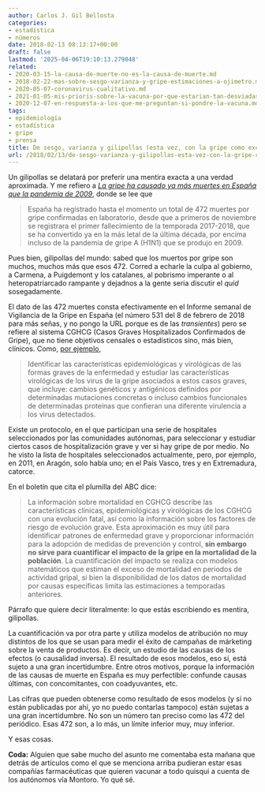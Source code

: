 ```yaml
---
author: Carlos J. Gil Bellosta
categories:
- estadística
- números
date: 2018-02-13 08:13:17+00:00
draft: false
lastmod: '2025-04-06T19:10:13.279048'
related:
- 2020-03-15-la-causa-de-muerte-no-es-la-causa-de-muerte.md
- 2018-02-22-mas-sobre-sesgo-varianza-y-gripe-estimaciones-a-ojimetro.md
- 2020-05-07-coronavirus-cualitativo.md
- 2021-01-05-mis-prioris-sobre-la-vacuna-por-que-estarian-tan-desviadas.md
- 2020-12-07-en-respuesta-a-los-que-me-preguntan-si-pondre-la-vacuna.md
tags:
- epidemiología
- estadística
- gripe
- prensa
title: De sesgo, varianza y gilipollas (esta vez, con la gripe como excusa)
url: /2018/02/13/de-sesgo-varianza-y-gilipollas-esta-vez-con-la-gripe-como-excusa/
---
```


Un gilipollas se delatará por preferir una mentira exacta a una verdad aproximada. Y me refiero a [_La gripe ha causado ya más muertes en España que la pandemia de 2009_](http://www.abc.es/sociedad/abci-gripe-causado-mas-muertes-espana-pandemia-2009-201802111835_noticia.html), donde se lee que

>España ha registrado hasta el momento un total de 472 muertes por gripe confirmadas en laboratorio, desde que a primeros de noviembre se registrara el primer fallecimiento de la temporada 2017-2018, que se ha convertido ya en la más letal de la última década, por encima incluso de la pandemia de gripe A (H1N1) que se produjo en 2009.

Pues bien, gilipollas del mundo: sabed que los muertos por gripe son muchos, muchos más que esos 472. Corred a echarle la culpa al gobierno, a Carmena, a Puigdemont y los catalanes, al pobrismo imperante o al heteropatriarcado rampante y dejadnos a la gente seria discutir el _quid_ sosegadamente.

El dato de las 472 muertes consta efectivamente en el Informe semanal de Vigilancia de la Gripe en España (el número 531 del 8 de febrero de 2018 para más señas, y no pongo la URL porque es de las _transientes_) pero se refiere al sistema CGHCG (Casos Graves Hospitalizados Confirmados de Gripe), que no tiene objetivos censales o estadísticos sino, más bien, clínicos. Como, [por ejemplo](http://www.isciii.es/ISCIII/es/contenidos/fd-servicios-cientifico-tecnicos/fd-vigilancias-alertas/fd-enfermedades/Guia_procedimientos_vigilancia_gripe_8octubre2014.pdf),

>Identificar las características epidemiológicas y virológicas de las formas graves de la enfermedad y estudiar las características virológicas de los virus de la gripe asociados a estos casos graves, que incluye: cambios genéticos y antigénicos definidos por determinadas mutaciones concretas o incluso cambios funcionales de determinadas proteínas que confieran una diferente virulencia a los virus detectados.

Existe un protocolo, en el que participan una serie de hospitales seleccionados por las comunidades autónomas, para seleccionar y estudiar ciertos casos de hospitalización grave y ver si hay gripe de por medio. No he visto la lista de hospitales seleccionados actualmente, pero, por ejemplo, en 2011, en Aragón, solo había uno; en el País Vasco, tres y en Extremadura, catorce.

En el boletín que cita el plumilla del ABC dice:

> La información sobre mortalidad en CGHCG describe las características clínicas, epidemiológicas y virológicas de los CGHCG con una evolución fatal, así como la información sobre los factores de riesgo de evolución grave.
>Esta aproximación es muy útil para identificar patrones de enfermedad grave y proporcionar información para la adopción de medidas de prevención y control, **sin embargo no sirve para cuantificar el impacto de la gripe en la mortalidad de la población**. La cuantificación del impacto se realiza con modelos matemáticos que estiman el exceso de mortalidad en periodos de actividad gripal, si bien la disponibilidad de los datos de mortalidad por causas específicas limita las estimaciones a temporadas anteriores.

Párrafo que quiere decir literalmente: lo que estás escribiendo es mentira, gilipollas.

La cuantificación va por otra parte y utiliza modelos de atribución no muy distintos de los que se usan para medir el éxito de campañas de márketing sobre la venta de productos. Es decir, un estudio de las causas de los efectos (o causalidad inversa). El resultado de esos modelos, eso sí, está sujeto a una gran incertidumbre. Entre otros motivos, porque la información de las causas de muerte en España es muy perfectible: confunde causas últimas, con concomitantes, con coadyuvantes, etc.

Las cifras que pueden obtenerse como resultado de esos modelos (y si no están publicadas por ahí, yo no puedo contarlas tampoco) están sujetas a una gran incertidumbre. No son un número tan preciso como las 472 del periódico. Esas 472 son, a lo más, un límite inferior muy, muy inferior.

Y esas cosas.

**Coda:** Alguien que sabe mucho del asunto me comentaba esta mañana que detrás de artículos como el que se menciona arriba pudieran estar esas compañías farmacéuticas que quieren vacunar a todo quisqui a cuenta de los autónomos vía Montoro. Yo qué sé.